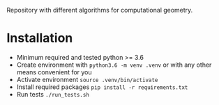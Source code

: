 Repository with different algorithms for computational geometry.

# Installation

- Minimum required and tested python >= 3.6
- Create environment with `python3.6 -m venv .venv` or with any other means convenient for you
- Activate environment `source .venv/bin/activate`
- Install required packages `pip install -r requirements.txt`
- Run tests `./run_tests.sh`
